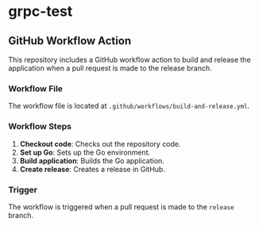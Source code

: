 # grpc-test

## GitHub Workflow Action

This repository includes a GitHub workflow action to build and release the application when a pull request is made to the release branch.

### Workflow File

The workflow file is located at `.github/workflows/build-and-release.yml`.

### Workflow Steps

1. **Checkout code**: Checks out the repository code.
2. **Set up Go**: Sets up the Go environment.
3. **Build application**: Builds the Go application.
4. **Create release**: Creates a release in GitHub.

### Trigger

The workflow is triggered when a pull request is made to the `release` branch.
